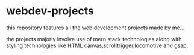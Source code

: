 # webdev-projects

this repository features all the web development projects made by me...

the projects majorly involve use of mern stack technologies along with styling technologies like HTML canvas,scrolltrigger,locomotive and gsap.
